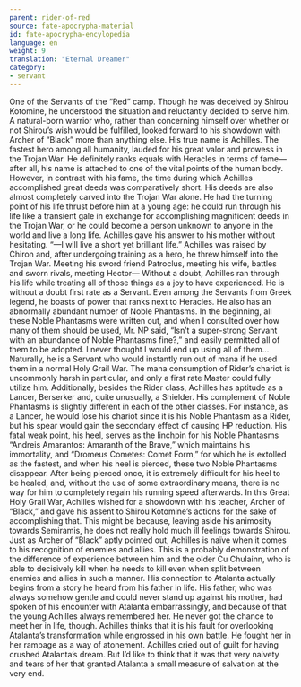 ```yaml
---
parent: rider-of-red
source: fate-apocrypha-material
id: fate-apocrypha-encylopedia
language: en
weight: 9
translation: "Eternal Dreamer"
category:
- servant
---
```


One of the Servants of the “Red” camp. Though he was deceived by Shirou Kotomine, he understood the situation and reluctantly decided to serve him. A natural-born warrior who, rather than concerning himself over whether or not Shirou’s wish would be fulfilled, looked forward to his showdown with Archer of “Black” more than anything else.
His true name is Achilles. The fastest hero among all humanity, lauded for his great valor and prowess in the Trojan War. He definitely ranks equals with Heracles in terms of fame—after all, his name is attached to one of the vital points of the human body.
However, in contrast with his fame, the time during which Achilles accomplished great deeds was comparatively short. His deeds are also almost completely carved into the Trojan War alone. He had the turning point of his life thrust before him at a young age: he could run through his life like a transient gale in exchange for accomplishing magnificent deeds in the Trojan War, or he could become a person unknown to anyone in the world and live a long life.
Achilles gave his answer to his mother without hesitating. “—I will live a short yet brilliant life.”
Achilles was raised by Chiron and, after undergoing training as a hero, he threw himself into the Trojan War. Meeting his sword friend Patroclus, meeting his wife, battles and sworn rivals, meeting Hector—
Without a doubt, Achilles ran through his life while treating all of those things as a joy to have experienced.
He is without a doubt first rate as a Servant. Even among the Servants from Greek legend, he boasts of power that ranks next to Heracles. He also has an abnormally abundant number of Noble Phantasms. In the beginning, all these Noble Phantasms were written out, and when I consulted over how many of them should be used, Mr. NP said, “Isn’t a super-strong Servant with an abundance of Noble Phantasms fine?,” and easily permitted all of them to be adopted. I never thought I would end up using all of them…
Naturally, he is a Servant who would instantly run out of mana if he used them in a normal Holy Grail War. The mana consumption of Rider’s chariot is uncommonly harsh in particular, and only a first rate Master could fully utilize him.
Additionally, besides the Rider class, Achilles has aptitude as a Lancer, Berserker and, quite unusually, a Shielder. His complement of Noble Phantasms is slightly different in each of the other classes. For instance, as a Lancer, he would lose his chariot since it is his Noble Phantasm as a Rider, but his spear would gain the secondary effect of causing HP reduction.
His fatal weak point, his heel, serves as the linchpin for his Noble Phantasms “Andreis Amarantos: Amaranth of the Brave,” which maintains his immortality, and “Dromeus Cometes: Comet Form,” for which he is extolled as the fastest, and when his heel is pierced, these two Noble Phantasms disappear. After being pierced once, it is extremely difficult for his heel to be healed, and, without the use of some extraordinary means, there is no way for him to completely regain his running speed afterwards.
In this Great Holy Grail War, Achilles wished for a showdown with his teacher, Archer of “Black,” and gave his assent to Shirou Kotomine’s actions for the sake of accomplishing that. This might be because, leaving aside his animosity towards Semiramis, he does not really hold much ill feelings towards Shirou. Just as Archer of “Black” aptly pointed out, Achilles is naïve when it comes to his recognition of enemies and allies. This is a probably demonstration of the difference of experience between him and the older Cu Chulainn, who is able to decisively kill when he needs to kill even when split between enemies and allies in such a manner.
His connection to Atalanta actually begins from a story he heard from his father in life. His father, who was always somehow gentle and could never stand up against his mother, had spoken of his encounter with Atalanta embarrassingly, and because of that the young Achilles always remembered her. He never got the chance to meet her in life, though.
Achilles thinks that it is his fault for overlooking Atalanta’s transformation while engrossed in his own battle. He fought her in her rampage as a way of atonement. Achilles cried out of guilt for having crushed Atalanta’s dream.
But I’d like to think that it was that very naivety and tears of her that granted Atalanta a small measure of salvation at the very end.
